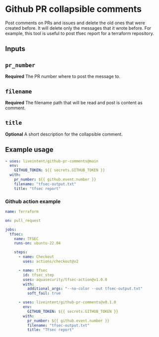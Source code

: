 # Github PR collapsible comments

Post comments on PRs and issues and delete the old ones that were created before. It will delete only the messages that it wrote before.
For example, this tool is useful to post tfsec report for a terraform repository.

## Inputs

## `pr_number`
**Required** The PR number where to post the message to.

## `filename`
**Required** The filename path that will be read and post is content as comment.

## `title`
**Optional** A short description for the collapsible comment.

## Example usage

```yaml
- uses: liveintent/github-pr-comments@main
  env:
    GITHUB_TOKEN: ${{ secrets.GITHUB_TOKEN }}
  with:
    pr_number: ${{ github.event.number }}
    filename: "tfsec-output.txt"
    title: "tfsec report"
```

### Github action example

```yaml
name: Terraform

on: pull_request

jobs:
  tfsec:
    name: TFSEC
    runs-on: ubuntu-22.04

    steps:
      - name: Checkout
        uses: actions/checkout@v2

      - name: tfsec
        id: tfsec_step
        uses: aquasecurity/tfsec-action@v1.0.0
        with:
          additional_args: "--no-color --out tfsec-output.txt"
          soft_fail: true

      - uses: liveintent/github-pr-comments@v0.1.0
        env:
          GITHUB_TOKEN: ${{ secrets.GITHUB_TOKEN }}
        with:
          pr_number: ${{ github.event.number }}
          filename: "tfsec-output.txt"
          title: "TFsec report"
```
